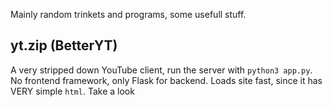 Mainly random trinkets and programs, some usefull stuff.

## yt.zip (BetterYT)
A very stripped down YouTube client, run the server with `python3 app.py`. No frontend framework, only Flask for backend. Loads site fast, since it has VERY simple `html`. Take a look 

